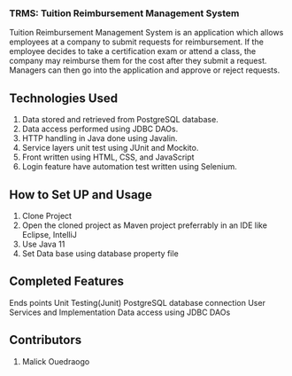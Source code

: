 

### TRMS: Tuition Reimbursement Management System

Tuition Reimbursement Management System is an application which allows employees at a company to submit requests for reimbursement. If the employee decides to take a certification exam or attend a class, the company may reimburse them for the cost after they submit a request. Managers can then go into the application and approve or reject requests.


## Technologies Used

1. Data stored and retrieved from  PostgreSQL database.
2. Data access performed using JDBC DAOs.
3. HTTP handling in Java done using Javalin.
4. Service layers unit test using JUnit and Mockito.
5. Front written using HTML, CSS, and JavaScript 
6. Login feature  have automation test written using Selenium.

## How to Set UP and Usage
1. Clone Project 
1. Open the cloned project as Maven project preferrably in an IDE like Eclipse, IntelliJ 
2. Use Java 11 
4. Set Data base using database property file

## Completed Features 
Ends points 
Unit Testing(Junit)
PostgreSQL database connection
User Services and Implementation
Data access using JDBC DAOs

## Contributors
1. Malick Ouedraogo

